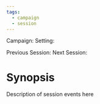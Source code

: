 ```yaml
---
tags:
  - campaign
  - session
---
```


Campaign: 
Setting: 

Previous Session: 
Next Session: 

# Synopsis
Description of session events here